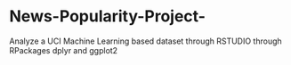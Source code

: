 # News-Popularity-Project-
Analyze a UCI Machine Learning based dataset through RSTUDIO through RPackages dplyr and ggplot2
